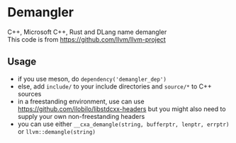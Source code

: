 # Demangler
C++, Microsoft C++, Rust and DLang name demangler\
This code is from https://github.com/llvm/llvm-project

## Usage
* if you use meson, do ``dependency('demangler_dep')``
* else, add ``include/`` to your include directories and ``source/*`` to C++ sources
* in a freestanding environment, use can use https://github.com/ilobilo/libstdcxx-headers but you might also need to supply your own non-freestanding headers
* you can use either ``__cxa_demangle(string, bufferptr, lenptr, errptr)`` or ``llvm::demangle(string)``